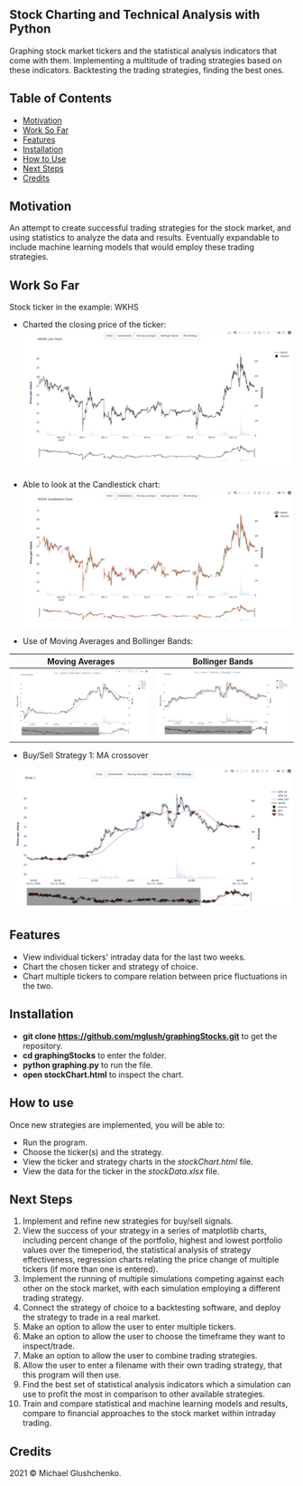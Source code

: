 ## Stock Charting and Technical Analysis with Python

Graphing stock market tickers and the statistical analysis indicators that come with them. Implementing a multitude of trading strategies based on these indicators. Backtesting the trading strategies, finding the best ones.

## Table of Contents
* [Motivation](https://github.com/mglush/graphingStocks/blob/main/README.md#motivation)
* [Work So Far](https://github.com/mglush/graphingStocks/blob/main/README.md#work-so-far)
* [Features](https://github.com/mglush/graphingStocks/blob/main/README.md#features)
* [Installation](https://github.com/mglush/graphingStocks/blob/main/README.md#installation)
* [How to Use](https://github.com/mglush/graphingStocks/blob/main/README.md#how-to-use)
* [Next Steps](https://github.com/mglush/graphingStocks/blob/main/README.md#next-steps)
* [Credits](https://github.com/mglush/graphingStocks/blob/main/README.md#credits)

## Motivation

An attempt to create successful trading strategies for the stock market, and using statistics to analyze the data and results. Eventually expandable to include machine learning models that would employ these trading strategies.

## Work So Far
Stock ticker in the example: WKHS

* Charted the closing price of the ticker:
![closing price](/images/Chart.jpg)

* Able to look at the Candlestick chart:
![candle](/images/Candle.jpg)

* Use of Moving Averages and Bollinger Bands:

Moving Averages             |  Bollinger Bands
:-------------------------:|:-------------------------:
![](/images/MA.jpg)              |  ![](/images/BollBands.jpg)

* Buy/Sell Strategy 1: MA crossover

![strat](/images/MAstrat.jpg)

## Features
* View individual tickers' intraday data for the last two weeks.
* Chart the chosen ticker and strategy of choice.
* Chart multiple tickers to compare relation between price fluctuations in the two.


## Installation
* **git clone https://github.com/mglush/graphingStocks.git** to get the repository.
* **cd graphingStocks** to enter the folder.
* **python graphing.py** to run the file.
* **open stockChart.html** to inspect the chart.

## How to use
Once new strategies are implemented, you will be able to:
* Run the program.
* Choose the ticker(s) and the strategy.
* View the ticker and strategy charts in the *stockChart.html* file.
* View the data for the ticker in the *stockData.xlsx* file.

## Next Steps
1. Implement and refine new strategies for buy/sell signals.
2. View the success of your strategy in a series of matplotlib charts, including percent change of the portfolio, highest and lowest portfolio values over the timeperiod, the statistical analysis of strategy effectiveness, regression charts relating the price change of multiple tickers (if more than one is entered).
3. Implement the running of multiple simulations competing against each other on the stock market, with each simulation employing a different trading strategy.
4. Connect the strategy of choice to a backtesting software, and deploy the strategy to trade in a real market.
5. Make an option to allow the user to enter multiple tickers.
6. Make an option to allow the user to choose the timeframe they want to inspect/trade.
7. Make an option to allow the user to combine trading strategies.
8. Allow the user to enter a filename with their own trading strategy, that this program will then use.
9. Find the best set of statistical analysis indicators which a simulation can use to profit the most in comparison to other available strategies.
10. Train and compare statistical and machine learning models and results, compare to financial approaches to the stock market within intraday trading.

## Credits
2021 © Michael Glushchenko.
